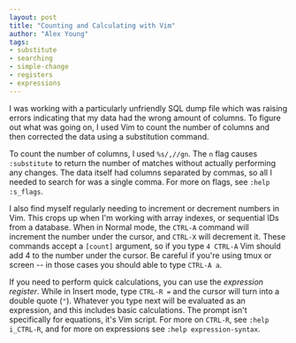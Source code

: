 ```yaml
---
layout: post
title: "Counting and Calculating with Vim"
author: "Alex Young"
tags: 
- substitute
- searching
- simple-change
- registers
- expressions
---
```


I was working with a particularly unfriendly SQL dump file which was raising errors indicating that my data had the wrong amount of columns.  To figure out what was going on, I used Vim to count the number of columns and then corrected the data using a substitution command.

To count the number of columns, I used `%s/,//gn`.  The `n` flag causes `:substitute` to return the number of matches without actually performing any changes.  The data itself had columns separated by commas, so all I needed to search for was a single comma.  For more on flags, see `:help :s_flags`.

I also find myself regularly needing to increment or decrement numbers in Vim.  This crops up when I'm working with array indexes, or sequential IDs from a database.  When in Normal mode, the `CTRL-A` command will increment the number under the cursor, and `CTRL-X` will decrement it.  These commands accept a `[count]` argument, so if you type `4 CTRL-A` Vim should add 4 to the number under the cursor.  Be careful if you're using tmux or screen -- in those cases you should able to type `CTRL-A a`.

If you need to perform quick calculations, you can use the _expression register_. While in Insert mode, type `CTRL-R =` and the cursor will turn into a double quote (`"`).  Whatever you type next will be evaluated as an expression, and this includes basic calculations.  The prompt isn't specifically for equations, it's Vim script.  For more on `CTRL-R`, see `:help i_CTRL-R`, and for more on expressions see `:help expression-syntax`.
